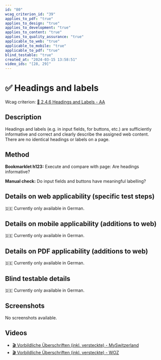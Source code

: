 ```yaml
---
id: "80"
wcag_criterion_id: "39"
applies_to_pdf: "true"
applies_to_design: "true"
applies_to_development: "true"
applies_to_content: "true"
applies_to_quality_assurance: "true"
applicable_to_web: "true"
applicable_to_mobile: "true"
applicable_to_pdf: "true"
blind_testable: "true"
created_at: "2024-03-15 13:58:51"
video_ids: "[28, 29]"
---
```


# ✅ Headings and labels

Wcag criterion: [📜 2.4.6 Headings and Labels - AA](..)

## Description

Headings and labels (e.g. in input fields, for buttons, etc.) are sufficiently informative and correct and clearly describe the assigned web content. There are no identical headings or labels on a page.

## Method

**Bookmarklet h123:** Execute and compare with page: Are headings informative?

**Manual check:** Do input fields and buttons have meaningful labelling?

## Details on web applicability (specific test steps)

🇩🇪 Currently only available in German.

## Details on mobile applicability (additions to web)

🇩🇪 Currently only available in German.

## Details on PDF applicability (additions to web)

🇩🇪 Currently only available in German.

## Blind testable details

🇩🇪 Currently only available in German.

## Screenshots

No screenshots available.

## Videos

- [🎬 Vorbildliche Überschriften (inkl. versteckte) - MySwitzerland](/en/videos/vorbildliche-uberschriften-inkl-versteckte-myswitzerland)
- [🎬 Vorbildliche Überschriften (inkl. versteckte) - WOZ](/en/videos/vorbildliche-uberschriften-inkl-versteckte-woz)
